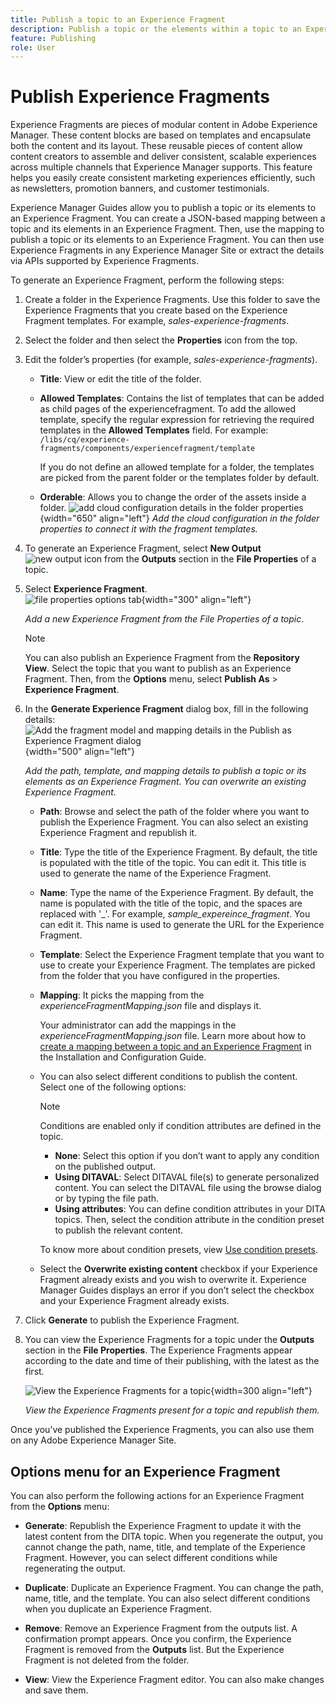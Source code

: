 ```yaml
---
title: Publish a topic to an Experience Fragment
description: Publish a topic or the elements within a topic to an Experience Fragment in AEM Guides.  Learn how to view the Experience Fragments present for a topic and republish them.
feature: Publishing
role: User
---
```


# Publish Experience Fragments

Experience Fragments are pieces of modular content in Adobe Experience Manager. These content blocks are based on templates and encapsulate both the content and its layout. These reusable pieces of content allow content creators to assemble and deliver consistent, scalable experiences across multiple channels that Experience Manager supports. This feature helps you easily create consistent marketing experiences efficiently, such as newsletters, promotion banners, and customer testimonials.  

Experience Manager Guides allow you to publish a topic or its elements to an Experience Fragment. You can create a JSON-based mapping between a topic and its elements in an Experience Fragment. Then, use the mapping to publish a topic or its elements to an Experience Fragment. You can then use Experience Fragments in any Experience Manager Site or extract the details via APIs supported by Experience Fragments.




To generate an Experience Fragment, perform the following steps:


1.  Create a folder in the Experience Fragments. Use this folder to save the Experience Fragments that you create based on the Experience Fragment templates. For example, *sales-experience-fragments*. 
1. Select the folder and then select the **Properties** icon from the top.
1. Edit the folder’s properties (for example, *sales-experience-fragments*).
   
    
    *  **Title**: View or edit the title of the folder.
    
    * **Allowed Templates**: Contains the list of templates that can be added as child pages of the experiencefragment. To add the allowed template, specify the regular expression for retrieving the required templates in the **Allowed Templates** field. 
    For example: 
    `/libs/cq/experience-fragments/components/experiencefragment/template`

        If you do not define an allowed template for a folder, the templates are picked from the parent folder or the templates folder by default. 
    * **Orderable**: Allows you to change the order of the assets inside a folder.
    ![add cloud configuration details in the folder properties](images/experience-fragment-folder-properties.png){width="650" align="left"}
       *Add the cloud configuration in the folder properties to connect it with the fragment templates.* 
1. To generate an Experience Fragment, select **New Output** ![new output icon](./images/Add_icon.svg) from the **Outputs** section in the **File Properties** of a topic.
1. Select **Experience Fragment**.  
    ![file properties options tab](./images/file-properties-outputs-tab.png){width="300" align="left"}

    *Add a new Experience Fragment from the File Properties of a topic*.

    >[!NOTE]
    >
    > You can also publish an Experience  Fragment from the **Repository View**. Select the topic that you want to publish as an Experience Fragment. Then, from the **Options** menu, select **Publish As** > **Experience Fragment**.

1. In the **Generate Experience Fragment** dialog box, fill in the following details:
        ![Add the fragment model and mapping details in the Publish as Experience Fragment dialog](images/experience-fragment-generate.png){width="500" align="left"}
        
    *Add the path, template, and mapping details to publish a topic or its elements as an Experience Fragment. You can overwrite an existing Experience Fragment.*  

    * **Path**: Browse and select the path of the folder where you want to publish the Experience Fragment. You can also select an existing Experience Fragment and republish it.
    * **Title**: Type the title of the Experience Fragment. By default, the title is populated with the title of the topic. You can edit it. This title is used to generate the name of the Experience Fragment.
    * **Name**: Type the name of the Experience Fragment. By default, the name is populated with the title of the topic, and the spaces are replaced with '_'. For example, *sample_expereince_fragment*. You can edit it. This name is used to generate the URL for the Experience Fragment.
    * **Template**: Select the Experience Fragment template that you want to use to create your Experience Fragment. The templates are picked from the folder that you have configured in the properties. 
    * **Mapping**: It picks the mapping from the *experienceFragmentMapping.json* file and displays it.  

      

        Your administrator can add the mappings in the *experienceFragmentMapping.json* file.  Learn more about how to [create a mapping between a topic and an Experience Fragment](../cs-install-guide/conf-experience-fragment-mapping-cs.md) in the Installation and Configuration Guide.

    * You can also select different conditions to publish the content.  Select one of the following options:

        >[!NOTE] 
        > 
        >Conditions are enabled only if condition attributes are defined in the topic.
        
        * **None**: Select this option if you don’t want to apply any condition on the published output.
        * **Using DITAVAL**: Select DITAVAL file(s) to generate personalized content. You can select the DITAVAL file using the browse dialog or by typing the file path. 
        * **Using attributes**: You can define condition attributes in your DITA topics. Then, select the condition attribute in the condition preset to publish the relevant content.

        To know more about condition presets, view [Use condition presets](generate-output-use-condition-presets.md).
        
    * Select the **Overwrite existing content** checkbox if your Experience Fragment already exists and you wish to overwrite it. Experience Manager Guides displays an error if you don’t select the checkbox and your Experience Fragment already exists. 
1. Click **Generate** to publish the Experience Fragment.
1. You can view the Experience Fragments for a topic under the **Outputs** section in the **File Properties**. The Experience Fragments appear according to the date and time of their publishing, with the latest as the first. 
 
    ![View the Experience Fragments for a topic](images/experience-fragment-outputs.png){width=300 align="left"}
       
     *View the Experience Fragments present for a topic and republish them.*  

 


Once you’ve published the Experience Fragments, you can also use them on any Adobe Experience Manager Site.


## Options menu for an Experience Fragment 

You can also perform the following actions for an Experience Fragment from the **Options** menu:

* **Generate**: Republish the Experience Fragment to update it with the latest content from the DITA topic. When you regenerate the output, you cannot change the path, name, title, and template of the Experience Fragment. However, you can select different conditions while regenerating the output.

* **Duplicate**: Duplicate an Experience Fragment. You can change the path, name, title, and the template. You can also select different conditions when you duplicate an Experience Fragment.

* **Remove**: Remove an Experience Fragment from the outputs list. A confirmation prompt appears. Once you confirm, the Experience Fragment is removed from the **Outputs** list. But the Experience Fragment is not deleted from the folder.

* **View**: View the Experience Fragment editor. You can also make changes and save them.

 
